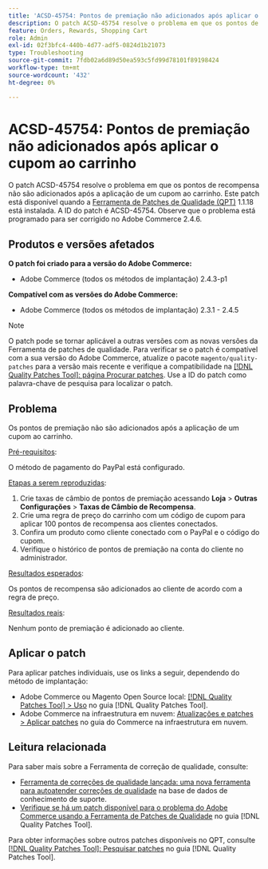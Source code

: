 ```yaml
---
title: 'ACSD-45754: Pontos de premiação não adicionados após aplicar o cupom ao carrinho'
description: O patch ACSD-45754 resolve o problema em que os pontos de recompensa não são adicionados após a aplicação de um cupom ao carrinho. Este patch está disponível quando a [Ferramenta de correções de qualidade (QPT)](https://experienceleague.adobe.com/en/docs/commerce-operations/tools/quality-patches-tool/quality-patches-tool-to-self-serve-quality-patches) 1.1.18 está instalada. A ID do patch é ACSD-45754. Observe que o problema está programado para ser corrigido no Adobe Commerce 2.4.6.
feature: Orders, Rewards, Shopping Cart
role: Admin
exl-id: 02f3bfc4-440b-4d77-adf5-0824d1b21073
type: Troubleshooting
source-git-commit: 7fdb02a6d89d50ea593c5fd99d78101f89198424
workflow-type: tm+mt
source-wordcount: '432'
ht-degree: 0%

---
```


# ACSD-45754: Pontos de premiação não adicionados após aplicar o cupom ao carrinho

O patch ACSD-45754 resolve o problema em que os pontos de recompensa não são adicionados após a aplicação de um cupom ao carrinho. Este patch está disponível quando a [Ferramenta de Patches de Qualidade (QPT)](https://experienceleague.adobe.com/en/docs/commerce-operations/tools/quality-patches-tool/quality-patches-tool-to-self-serve-quality-patches) 1.1.18 está instalada. A ID do patch é ACSD-45754. Observe que o problema está programado para ser corrigido no Adobe Commerce 2.4.6.

## Produtos e versões afetados

**O patch foi criado para a versão do Adobe Commerce:**

* Adobe Commerce (todos os métodos de implantação) 2.4.3-p1

**Compatível com as versões do Adobe Commerce:**

* Adobe Commerce (todos os métodos de implantação) 2.3.1 - 2.4.5

>[!NOTE]
>
>O patch pode se tornar aplicável a outras versões com as novas versões da Ferramenta de patches de qualidade. Para verificar se o patch é compatível com a sua versão do Adobe Commerce, atualize o pacote `magento/quality-patches` para a versão mais recente e verifique a compatibilidade na [[!DNL Quality Patches Tool]: página Procurar patches](https://experienceleague.adobe.com/en/docs/commerce-operations/tools/quality-patches-tool/quality-patches-tool-to-self-serve-quality-patches). Use a ID do patch como palavra-chave de pesquisa para localizar o patch.

## Problema

Os pontos de premiação não são adicionados após a aplicação de um cupom ao carrinho.

<u>Pré-requisitos</u>:

O método de pagamento do PayPal está configurado.

<u>Etapas a serem reproduzidas</u>:

1. Crie taxas de câmbio de pontos de premiação acessando **Loja** > **Outras Configurações** > **Taxas de Câmbio de Recompensa**.
1. Crie uma regra de preço do carrinho com um código de cupom para aplicar 100 pontos de recompensa aos clientes conectados.
1. Confira um produto como cliente conectado com o PayPal e o código do cupom.
1. Verifique o histórico de pontos de premiação na conta do cliente no administrador.

<u>Resultados esperados</u>:

Os pontos de recompensa são adicionados ao cliente de acordo com a regra de preço.

<u>Resultados reais</u>:

Nenhum ponto de premiação é adicionado ao cliente.

## Aplicar o patch

Para aplicar patches individuais, use os links a seguir, dependendo do método de implantação:

* Adobe Commerce ou Magento Open Source local: [[!DNL Quality Patches Tool] > Uso](/help/tools/quality-patches-tool/usage.md) no guia [!DNL Quality Patches Tool].
* Adobe Commerce na infraestrutura em nuvem: [Atualizações e patches > Aplicar patches](https://experienceleague.adobe.com/docs/commerce-cloud-service/user-guide/develop/upgrade/apply-patches.html) no guia do Commerce na infraestrutura em nuvem.

## Leitura relacionada

Para saber mais sobre a Ferramenta de correção de qualidade, consulte:

* [Ferramenta de correções de qualidade lançada: uma nova ferramenta para autoatender correções de qualidade](https://experienceleague.adobe.com/en/docs/commerce-operations/tools/quality-patches-tool/quality-patches-tool-to-self-serve-quality-patches) na base de dados de conhecimento de suporte.
* [Verifique se há um patch disponível para o problema do Adobe Commerce usando a Ferramenta de Patches de Qualidade](/help/tools/quality-patches-tool/patches-available-in-qpt/check-patch-for-magento-issue-with-magento-quality-patches.md) no guia [!DNL Quality Patches Tool].

Para obter informações sobre outros patches disponíveis no QPT, consulte [[!DNL Quality Patches Tool]: Pesquisar patches](https://experienceleague.adobe.com/tools/commerce-quality-patches/index.html) no guia [!DNL Quality Patches Tool].
